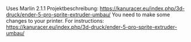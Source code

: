 Uses Marlin 2.1.1
Projektbeschreibung: https://kanuracer.eu/index.php/3d-druck/ender-5-pro-sprite-extruder-umbau/
You need to make some changes to your printer. For instructions: https://kanuracer.eu/index.php/3d-druck/ender-5-pro-sprite-extruder-umbau/
